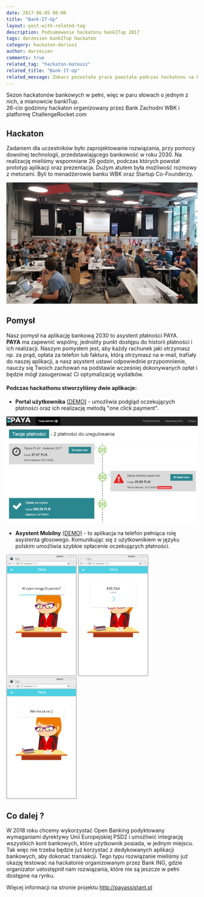 ```yaml
---
date: 2017-06-05 06:00
title: "Bank-IT-Up"
layout: post-with-related-tag
description: Podsumowanie hackatonu bankITup 2017
tags: dwrzesien bankITup hackaton
category: hackaton-dariusz
author: dwrzesien
comments: true
related_tag: "hackaton-mateusz"
related_title: "Bank-IT-Up"
related_message: Zobacz pozostałe prace powstałe podczas hackatonu <a href="https://challengerocket.com/bankitup">BankITup</a>.
---
```


Sezon hackatonów bankowych w pełni, więc w paru słowach o jednym z nich, a mianowicie bankITup.  
26-cio godzinny hackaton organizowany przez Bank Zachodni WBK i platformę ChallengeRocket.com 

## Hackaton
Zadaniem dla uczestników było zaprojektowanie rozwiązania, przy pomocy dowolnej technologii, przedstawiającego bankowość w roku 2030.
Na realizację mieliśmy wspomniane 26 godzin, podczas których powstał prototyp aplikacji oraz prezentacja. Dużym atutem była możliwość rozmowy z metorami.
Byli to menadżerowie banku WBK oraz Startup Co-Founderzy.

![Hackaton](../assets/images/2017/06/bankitup/armviz_viz.jpg)

## Pomysł
Nasz pomysł na aplikację bankową 2030 to asystent płatności PAYA.  
**PAYA** ma zapewnić wspólny, jednolity punkt dostępu do historii płatności i ich realizacji.
Naszym pomysłem jest, aby każdy rachunek jaki otrzymasz np. za prąd, opłata za telefon lub faktura, którą otrzymasz na e-mail, 
trafiały do naszej aplikacji, a nasz asystent ustawi odpowiednie przypomnienie, nauczy się Twoich zachowań na podstawie wcześniej dokonywanych opłat i będzie mógł zasugerować Ci optymalizację wydatków.
 
#### Podczas hackathonu stworzyliśmy dwie aplikacje:
* **Portal użytkownika** [(DEMO)](http://payassistant.pl/login) - umożliwia podgląd oczekujących płatności oraz ich realizację metodą "one click payment".

![Paya](../assets/images/2017/06/bankitup/paya-platnosci.png)

* **Asystent Mobilny** [(DEMO)](https://paya-assistant.herokuapp.com) - to aplikacja na telefon pełniąca rolę asystenta głosowego. 
Komunikując się z użytkownikiem w języku polskim umożliwia szybkie opłacenie oczekujących płatności.

![Mobile Paya 1](../assets/images/2017/06/bankitup/how_can_I_help_you.png) ![Mobile Paya 2](../assets/images/2017/06/bankitup/in_progress.png) ![Mobile Paya 3](../assets/images/2017/06/bankitup/no_problem.png)

## Co dalej ?
W 2018 roku chcemy wykorzystać Open Banking podyktowany wymaganiami dyrektywy Unii Europejskiej PSD2 i umożliwić integrację wszystkich kont bankowych, 
które użytkownik posiada, w jednym miejscu. Tak więc nie trzeba będzie już korzystać z dedykowanych aplikacji bankowych, 
aby dokonać transakcji. Tego typu rozwiązanie mieliśmy już okazję testować na hackatonie organizowanym przez Bank ING, 
gdzie organizator ustostępnił nam rozwiązania, które nie są jeszcze w pełni dostępne na rynku.

Więcej informacji na stronie projektu http://payassistant.pl
